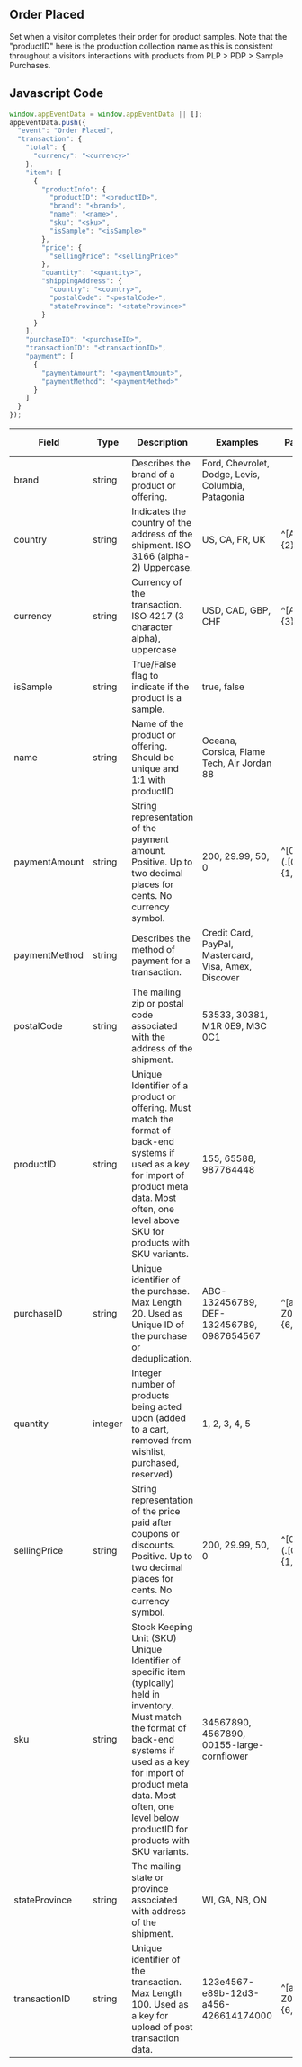 ## Order Placed

Set when a visitor completes their order for product samples. Note that the "productID" here is the production collection name as this is consistent throughout a visitors interactions with products from PLP > PDP > Sample Purchases.

## Javascript Code
```js
window.appEventData = window.appEventData || [];
appEventData.push({
  "event": "Order Placed",
  "transaction": {
    "total": {
      "currency": "<currency>"
    },
    "item": [
      {
        "productInfo": {
          "productID": "<productID>",
          "brand": "<brand>",
          "name": "<name>",
          "sku": "<sku>",
          "isSample": "<isSample>"
        },
        "price": {
          "sellingPrice": "<sellingPrice>"
        },
        "quantity": "<quantity>",
        "shippingAddress": {
          "country": "<country>",
          "postalCode": "<postalCode>",
          "stateProvince": "<stateProvince>"
        }
      }
    ],
    "purchaseID": "<purchaseID>",
    "transactionID": "<transactionID>",
    "payment": [
      {
        "paymentAmount": "<paymentAmount>",
        "paymentMethod": "<paymentMethod>"
      }
    ]
  }
});
```

|Field|Type|Description|Examples|Pattern|Min Length|Max Length|Minimum|Maximum|Multiple Of|
| --- | --- | --- | --- | --- | --- | --- | --- | --- | --- |
|brand|string|Describes the brand of a product or offering.|Ford, Chevrolet, Dodge, Levis, Columbia, Patagonia|||||||
|country|string|Indicates the country of the address of the shipment. ISO 3166 (alpha-2) Uppercase.|US, CA, FR, UK|^[A-Z]{2}$||||||
|currency|string|Currency of the transaction. ISO 4217 (3 character alpha), uppercase |USD, CAD, GBP, CHF|^[A-Z]{3}$|3|3||||
|isSample|string|True/False flag to indicate if the product is a sample.|true, false|||||||
|name|string|Name of the product or offering.  Should be unique and 1:1 with productID|Oceana, Corsica, Flame Tech, Air Jordan 88|||||||
|paymentAmount|string|String representation of the payment amount. Positive. Up to two decimal places for cents. No currency symbol.|200, 29.99, 50, 0|^[0-9]*(\.[0-9]{1,2})?$||||||
|paymentMethod|string|Describes the method of payment for a transaction. |Credit Card, PayPal, Mastercard, Visa, Amex, Discover|||||||
|postalCode|string|The mailing zip or postal code associated with the address of the shipment. |53533, 30381, M1R 0E9, M3C 0C1|||||||
|productID|string|Unique Identifier of a product or offering.  Must match the format of back-end systems if used as a key for import of product meta data. Most often, one level above SKU for products with SKU variants. |155, 65588, 987764448|||||||
|purchaseID|string|Unique identifier of the purchase. Max Length 20. Used as Unique ID of the purchase or deduplication.|ABC-132456789, DEF-132456789, 0987654567|^[a-zA-Z0-9]{6,20}$|6|20||||
|quantity|integer|Integer number of products being acted upon (added to a cart, removed from wishlist, purchased, reserved)|1, 2, 3, 4, 5||||1|||
|sellingPrice|string|String representation of the price paid after coupons or discounts. Positive. Up to two decimal places for cents. No currency symbol.|200, 29.99, 50, 0|^[0-9]*(\.[0-9]{1,2})?$||||||
|sku|string|Stock Keeping Unit (SKU) Unique Identifier of specific item (typically) held in inventory.  Must match the format of back-end systems if used as a key for import of product meta data. Most often, one level below productID for products with SKU variants. |34567890, 4567890, 00155-large-cornflower|||||||
|stateProvince|string|The mailing state or province associated with address of the shipment. |WI, GA, NB, ON|||||||
|transactionID|string|Unique identifier of the transaction. Max Length 100. Used as a key for upload of post transaction data. |123e4567-e89b-12d3-a456-426614174000|^[a-zA-Z0-9]{6,100}$|6|100||||
